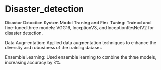 # Disaster_detection

Disaster Detection System
Model Training and Fine-Tuning: Trained and fine-tuned three models: VGG16, InceptionV3, and InceptionResNetV2 for disaster detection.

Data Augmentation: Applied data augmentation techniques to enhance the diversity and robustness of the training dataset.

Ensemble Learning: Used ensemble learning to combine the three models, increasing accuracy by 3%.

